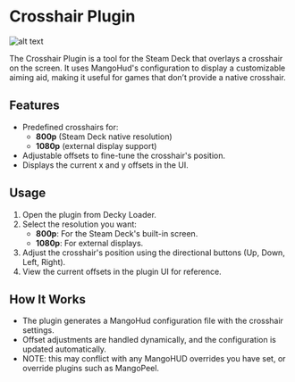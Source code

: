 # Crosshair Plugin

![alt text](83EC67A8B25603F81A57F5C72715001021AC8484.jpeg)

The Crosshair Plugin is a tool for the Steam Deck that overlays a crosshair on the screen. It uses MangoHud's configuration to display a customizable aiming aid, making it useful for games that don’t provide a native crosshair.

## Features

- Predefined crosshairs for:
  - **800p** (Steam Deck native resolution)
  - **1080p** (external display support)
- Adjustable offsets to fine-tune the crosshair's position.
- Displays the current x and y offsets in the UI.

## Usage

1. Open the plugin from Decky Loader.
2. Select the resolution you want:
   - **800p**: For the Steam Deck's built-in screen.
   - **1080p**: For external displays.
3. Adjust the crosshair's position using the directional buttons (Up, Down, Left, Right).
4. View the current offsets in the plugin UI for reference.

## How It Works

- The plugin generates a MangoHud configuration file with the crosshair settings.
- Offset adjustments are handled dynamically, and the configuration is updated automatically.
- NOTE: this may conflict with any MangoHUD overrides you have set, or override plugins such as MangoPeel.
